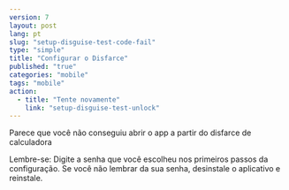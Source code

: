 ```yaml
---
version: 7
layout: post
lang: pt
slug: "setup-disguise-test-code-fail"
type: "simple"
title: "Configurar o Disfarce"
published: "true"
categories: "mobile"
tags: "mobile"
action: 
  - title: "Tente novamente"
    link: "setup-disguise-test-unlock"
---
```


Parece que você não conseguiu abrir o app a partir do disfarce de calculadora

Lembre-se: Digite a senha que você escolheu nos primeiros passos da configuração. Se você não lembrar da sua senha, desinstale o aplicativo e reinstale.

